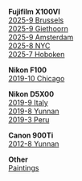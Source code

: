 
<b>Fujifilm X100VI</b><br>
<a href="{{ site.baseurl }}/pics/2025-9-brussels/"> 2025-9 Brussels</a><br>
<a href="{{ site.baseurl }}/pics/2025-9-giethoorn-zaan/"> 2025-9 Giethoorn</a><br>
<a href="{{ site.baseurl }}/pics/2025-9-amsterdam/"> 2025-9 Amsterdam</a><br>
<a href="{{ site.baseurl }}/pics/2025-8-nyc/"> 2025-8 NYC </a><br>
<a href="{{ site.baseurl }}/pics/2025-7-hoboken/"> 2025-7 Hoboken </a><br>

<b>Nikon F100</b><br>
<a href="{{ site.baseurl }}/pics/2019-10-chicago/"> 2019-10 Chicago </a><br>

<b>Nikon D5X00</b><br>
<a href="{{ site.baseurl }}/pics/2019-9-italy/"> 2019-9 Italy </a><br>
<a href="{{ site.baseurl }}/pics/2019-8-yunnan/"> 2019-8 Yunnan </a><br>
<a href="{{ site.baseurl }}/pics/2019-3-peru/"> 2019-3 Peru </a><br>

<b>Canon 900Ti</b><br>
<a href="{{ site.baseurl }}/pics/2012-8-yunnan/"> 2012-8 Yunnan </a><br>

<b>Other</b><br>
<a href="{{ site.baseurl }}/pics/drawings/"> Paintings </a><br>
